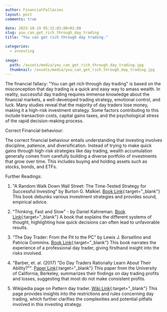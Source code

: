 ```yaml
---
author: FinancialFallacies
layout: post
comments: true

date: 2023-10-19 05:32:03:00+02:00  
slug: you_can_get_rich_through_day_trading
title: "You can get rich through day trading."

categories:
  - investing
  
image:
  path: /assets/media/you_can_get_rich_through_day_trading.jpg
  thumbnail: /assets/media/you_can_get_rich_through_day_trading.jpg
---
```


The financial fallacy: "You can get rich through day trading" is based on the misconception that day trading is a quick and easy way to amass wealth. In reality, successful day trading requires immense knowledge about the financial markets, a well-developed trading strategy, emotional control, and luck. Many studies reveal that the majority of day traders lose money, making it a high-risk investment strategy. Some factors contributing to this include transaction costs, capital gains taxes, and the psychological stress of the rapid decision-making process. 

Correct Financial behaviour:

The correct financial behaviour entails understanding that investing involves discipline, patience, and diversification. Instead of trying to make quick gains through high-risk strategies like day trading, wealth accumulation generally comes from carefully building a diverse portfolio of investments that grow over time. This includes buying and holding assets such as stocks, bonds, and ETFs. 

Further Readings:

1. "A Random Walk Down Wall Street: The Time-Tested Strategy for Successful Investing" by Burton G. Malkiel. [Book Link](https://www.amazon.com/Random-Walk-Down-Wall-Street/dp/0393330338/ref=nosim?tag=financialfall-20){:target="_blank"}
This book debunks various investment strategies and provides sound, empirical advice.

2. "Thinking, Fast and Slow" - by Daniel Kahneman. [Book Link](https://www.amazon.com/Thinking-Fast-Slow-Daniel-Kahneman/dp/0374533555/ref=nosim?tag=financialfall-20){:target="_blank"}
A book that explains the different systems of thought, highlighting how quick decisions can often lead to unfavorable results. 

3. "The Day Trader: From the Pit to the PC" by Lewis J. Borsellino and Patricia Commins. [Book Link](https://www.amazon.com/Day-Trader-Pit-PC/dp/0471401617/ref=nosim?tag=financialfall-20){:target="_blank"}
This book narrates the experience of a professional day trader, giving firsthand insight into the risks involved.

5. "Barber, et. al. (2017) "Do Day Traders Rationally Learn About Their Ability?"". [Paper Link](https://faculty.haas.berkeley.edu/odean/papers/Day%20Traders/Day%20Trading%20and%20Learning%20110217.pdf){:target="_blank"}
This paper from the University of California, Berkeley, summarizes their findings on day trading profits and losses, suggesting that most do not make consistent profits. 

6. Wikipedia page on Pattern day trader. [Wiki Link](https://en.wikipedia.org/wiki/Pattern_day_trader){:target="_blank"}
This page provides insights into the restrictions and rules concerning day trading, which further clarifies the complexities and potential pitfalls involved in this investing strategy.
